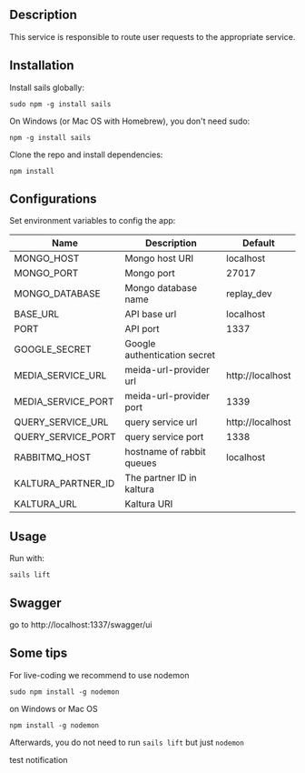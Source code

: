 ## Description

This service is responsible to route user requests to the appropriate service.

## Installation
Install sails globally:
```
sudo npm -g install sails
```
On Windows (or Mac OS with Homebrew), you don't need sudo:
```
npm -g install sails
```

Clone the repo and install dependencies:
```
npm install
```

## Configurations
Set environment variables to config the app:

| Name                          | Description                                  | Default        |
|-------------------------------|----------------------------------------------|----------------|
| MONGO_HOST                    | Mongo host URI                               | localhost      |
| MONGO_PORT                    | Mongo port                                   | 27017          |
| MONGO_DATABASE                | Mongo database name                          | replay_dev     |
| BASE_URL                      | API base url                                 | localhost      |
| PORT         		            | API port                                     | 1337           |
| GOOGLE_SECRET				    | Google authentication secret 			       | 			    |
| MEDIA_SERVICE_URL             | meida-url-provider url      			       |http://localhost|
| MEDIA_SERVICE_PORT  		    | meida-url-provider port      			       | 1339		    |
| QUERY_SERVICE_URL   		    | query service url 			               |http://localhost|
| QUERY_SERVICE_PORT  		    | query service port      			    	   | 1338		    |
| RABBITMQ_HOST				    | hostname of rabbit queues					   | localhost      |
| KALTURA_PARTNER_ID            | The partner ID in kaltura                    |                |
| KALTURA_URL                   | Kaltura URI                                  |                |

## Usage
Run with:
```
sails lift
```

## Swagger
go to http://localhost:1337/swagger/ui

## Some tips
For live-coding we recommend to use nodemon
```
sudo npm install -g nodemon
```
on Windows or Mac OS
```
npm install -g nodemon
```
Afterwards, you do not need to run `sails lift` but just `nodemon`

test notification
